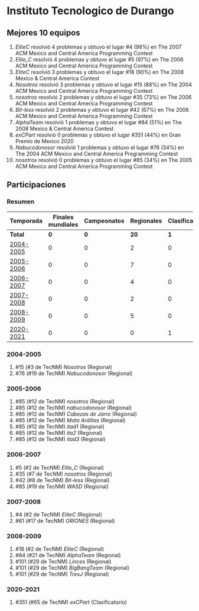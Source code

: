 ---
---

# Instituto Tecnologico de Durango

## Mejores 10 equipos

1. _EliteC_ resolvió 4 problemas y obtuvo el lugar #4 (98%) en The 2007 ACM Mexico and Central America Programming Contest
1. _Elite_C_ resolvió 4 problemas y obtuvo el lugar #5 (97%) en The 2006 ACM Mexico and Central America Programming Contest
1. _EliteC_ resolvió 3 problemas y obtuvo el lugar #18 (90%) en The 2008 Mexico & Central America Contest
1. _Nosotros_ resolvió 3 problemas y obtuvo el lugar #15 (88%) en The 2004 ACM Mexico and Central America Programming Contest
1. _nosotros_ resolvió 2 problemas y obtuvo el lugar #35 (73%) en The 2006 ACM Mexico and Central America Programming Contest
1. _Bit-less_ resolvió 2 problemas y obtuvo el lugar #42 (67%) en The 2006 ACM Mexico and Central America Programming Contest
1. _AlphaTeam_ resolvió 1 problemas y obtuvo el lugar #84 (51%) en The 2008 Mexico & Central America Contest
1. _exCPart_ resolvió 0 problemas y obtuvo el lugar #351 (44%) en Gran Premio de Mexico 2020
1. _Nabucodonosor_ resolvió 1 problemas y obtuvo el lugar #76 (34%) en The 2004 ACM Mexico and Central America Programming Contest
1. _nosotros_ resolvió 0 problemas y obtuvo el lugar #85 (34%) en The 2005 ACM Mexico and Central America Programming Contest

## Participaciones

### Resumen

| Temporada | Finales mundiales | Campeonatos | Regionales | Clasificatorios | Equipos |
| --- | --- | --- | --- | --- | --- |
| **Total** | **0** | **0** | **20** | **1** | **21** |
| [2004-2005](#2004-2005) | 0 | 0 | 2 | 0 | 2 |
| [2005-2006](#2005-2006) | 0 | 0 | 7 | 0 | 7 |
| [2006-2007](#2006-2007) | 0 | 0 | 4 | 0 | 4 |
| [2007-2008](#2007-2008) | 0 | 0 | 2 | 0 | 2 |
| [2008-2009](#2008-2009) | 0 | 0 | 5 | 0 | 5 |
| [2020-2021](#2020-2021) | 0 | 0 | 0 | 1 | 1 |

### 2004-2005

1. #15 (#3 de TecNM) _Nosotros_ (Regional)
1. #76 (#19 de TecNM) _Nabucodonosor_ (Regional)

### 2005-2006

1. #85 (#12 de TecNM) _nosotros_ (Regional)
1. #85 (#12 de TecNM) _nabucodonosor_ (Regional)
1. #85 (#12 de TecNM) _Cabezas de Jarro_ (Regional)
1. #85 (#12 de TecNM) _Mata Ardillas_ (Regional)
1. #85 (#12 de TecNM) _itad1_ (Regional)
1. #85 (#12 de TecNM) _ita2_ (Regional)
1. #85 (#12 de TecNM) _itad3_ (Regional)

### 2006-2007

1. #5 (#2 de TecNM) _Elite_C_ (Regional)
1. #35 (#7 de TecNM) _nosotros_ (Regional)
1. #42 (#8 de TecNM) _Bit-less_ (Regional)
1. #85 (#19 de TecNM) _WASD_ (Regional)

### 2007-2008

1. #4 (#2 de TecNM) _EliteC_ (Regional)
1. #61 (#17 de TecNM) _ORIONES_ (Regional)

### 2008-2009

1. #18 (#2 de TecNM) _EliteC_ (Regional)
1. #84 (#21 de TecNM) _AlphaTeam_ (Regional)
1. #101 (#29 de TecNM) _Linces_ (Regional)
1. #101 (#29 de TecNM) _BigBangTeam_ (Regional)
1. #101 (#29 de TecNM) _TresJ_ (Regional)

### 2020-2021

1. #351 (#65 de TecNM) _exCPart_ (Clasificatorio)




